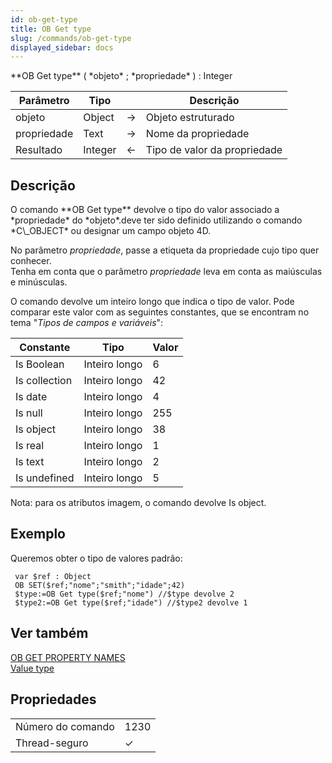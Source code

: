 ```yaml
---
id: ob-get-type
title: OB Get type
slug: /commands/ob-get-type
displayed_sidebar: docs
---
```


<!--REF #_command_.OB Get type.Syntax-->**OB Get type** ( *objeto* ; *propriedade* ) : Integer<!-- END REF-->
<!--REF #_command_.OB Get type.Params-->
| Parâmetro | Tipo |  | Descrição |
| --- | --- | --- | --- |
| objeto | Object | &#8594;  | Objeto estruturado |
| propriedade | Text | &#8594;  | Nome da propriedade |
| Resultado | Integer | &#8592; | Tipo de valor da propriedade |

<!-- END REF-->

## Descrição 

<!--REF #_command_.OB Get type.Summary-->O comando **OB Get type** devolve o tipo do valor associado a *propriedade* do *objeto*.<!-- END REF-->deve ter sido definido utilizando o comando *C\_OBJECT* ou designar um campo objeto 4D.

No parâmetro *propriedade*, passe a etiqueta da propriedade cujo tipo quer conhecer.  
Tenha em conta que o parâmetro *propriedade* leva em conta as maiúsculas e minúsculas.  
  
O comando devolve um inteiro longo que indica o tipo de valor. Pode comparar este valor com as seguintes constantes, que se encontram no tema "*Tipos de campos e variáveis*":

| Constante     | Tipo          | Valor |
| ------------- | ------------- | ----- |
| Is Boolean    | Inteiro longo | 6     |
| Is collection | Inteiro longo | 42    |
| Is date       | Inteiro longo | 4     |
| Is null       | Inteiro longo | 255   |
| Is object     | Inteiro longo | 38    |
| Is real       | Inteiro longo | 1     |
| Is text       | Inteiro longo | 2     |
| Is undefined  | Inteiro longo | 5     |
  
  
Nota: para os atributos imagem, o comando devolve Is object.

## Exemplo 

Queremos obter o tipo de valores padrão:

```4d
 var $ref : Object
 OB SET($ref;"nome";"smith";"idade";42)
 $type:=OB Get type($ref;"nome") //$type devolve 2
 $type2:=OB Get type($ref;"idade") //$type2 devolve 1
```

## Ver também 

[OB GET PROPERTY NAMES](ob-get-property-names.md)  
[Value type](value-type.md)  

## Propriedades

|  |  |
| --- | --- |
| Número do comando | 1230 |
| Thread-seguro | &check; |


